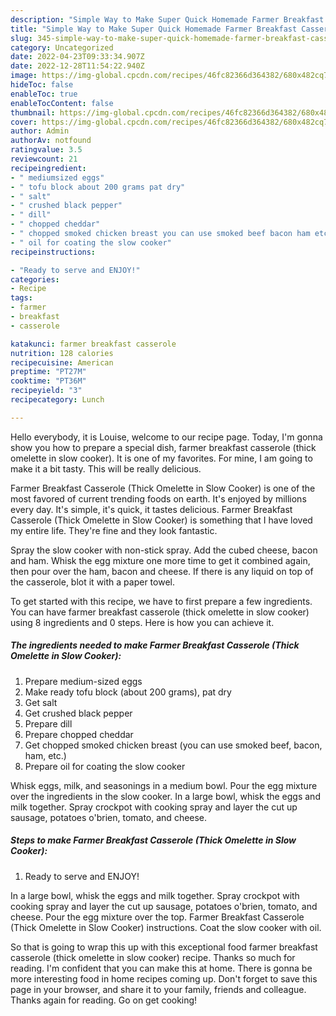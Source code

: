 ```yaml
---
description: "Simple Way to Make Super Quick Homemade Farmer Breakfast Casserole (Thick Omelette in Slow Cooker)"
title: "Simple Way to Make Super Quick Homemade Farmer Breakfast Casserole (Thick Omelette in Slow Cooker)"
slug: 345-simple-way-to-make-super-quick-homemade-farmer-breakfast-casserole-thick-omelette-in-slow-cooker
category: Uncategorized
date: 2022-04-23T09:33:34.907Z
date: 2022-12-28T11:54:22.940Z
image: https://img-global.cpcdn.com/recipes/46fc82366d364382/680x482cq70/farmer-breakfast-casserole-thick-omelette-in-slow-cooker-recipe-main-photo.jpg
hideToc: false
enableToc: true
enableTocContent: false
thumbnail: https://img-global.cpcdn.com/recipes/46fc82366d364382/680x482cq70/farmer-breakfast-casserole-thick-omelette-in-slow-cooker-recipe-main-photo.jpg
cover: https://img-global.cpcdn.com/recipes/46fc82366d364382/680x482cq70/farmer-breakfast-casserole-thick-omelette-in-slow-cooker-recipe-main-photo.jpg
author: Admin
authorAv: notfound
ratingvalue: 3.5
reviewcount: 21
recipeingredient:
- " mediumsized eggs"
- " tofu block about 200 grams pat dry"
- " salt"
- " crushed black pepper"
- " dill"
- " chopped cheddar"
- " chopped smoked chicken breast you can use smoked beef bacon ham etc"
- " oil for coating the slow cooker"
recipeinstructions:

- "Ready to serve and ENJOY!"
categories:
- Recipe
tags:
- farmer
- breakfast
- casserole

katakunci: farmer breakfast casserole 
nutrition: 128 calories
recipecuisine: American
preptime: "PT27M"
cooktime: "PT36M"
recipeyield: "3"
recipecategory: Lunch

---
```



Hello everybody, it is Louise, welcome to our recipe page. Today, I'm gonna show you how to prepare a special dish, farmer breakfast casserole (thick omelette in slow cooker). It is one of my favorites. For mine, I am going to make it a bit tasty. This will be really delicious.

Farmer Breakfast Casserole (Thick Omelette in Slow Cooker) is one of the most favored of current trending foods on earth. It's enjoyed by millions every day. It's simple, it's quick, it tastes delicious. Farmer Breakfast Casserole (Thick Omelette in Slow Cooker) is something that I have loved my entire life. They're fine and they look fantastic.

Spray the slow cooker with non-stick spray. Add the cubed cheese, bacon and ham. Whisk the egg mixture one more time to get it combined again, then pour over the ham, bacon and cheese. If there is any liquid on top of the casserole, blot it with a paper towel.


To get started with this recipe, we have to first prepare a few ingredients. You can have farmer breakfast casserole (thick omelette in slow cooker) using 8 ingredients and 0 steps. Here is how you can achieve it.

<!--inarticleads1-->

##### The ingredients needed to make Farmer Breakfast Casserole (Thick Omelette in Slow Cooker):

1. Prepare  medium-sized eggs
1. Make ready  tofu block (about 200 grams), pat dry
1. Get  salt
1. Get  crushed black pepper
1. Prepare  dill
1. Prepare  chopped cheddar
1. Get  chopped smoked chicken breast (you can use smoked beef, bacon, ham, etc.)
1. Prepare  oil for coating the slow cooker


Whisk eggs, milk, and seasonings in a medium bowl. Pour the egg mixture over the ingredients in the slow cooker. In a large bowl, whisk the eggs and milk together. Spray crockpot with cooking spray and layer the cut up sausage, potatoes o&#39;brien, tomato, and cheese. 

<!--inarticleads2-->

##### Steps to make Farmer Breakfast Casserole (Thick Omelette in Slow Cooker):


1. Ready to serve and ENJOY!

In a large bowl, whisk the eggs and milk together. Spray crockpot with cooking spray and layer the cut up sausage, potatoes o&#39;brien, tomato, and cheese. Pour the egg mixture over the top. Farmer Breakfast Casserole (Thick Omelette in Slow Cooker) instructions. Coat the slow cooker with oil. 

So that is going to wrap this up with this exceptional food farmer breakfast casserole (thick omelette in slow cooker) recipe. Thanks so much for reading. I'm confident that you can make this at home. There is gonna be more interesting food in home recipes coming up. Don't forget to save this page in your browser, and share it to your family, friends and colleague. Thanks again for reading. Go on get cooking!
